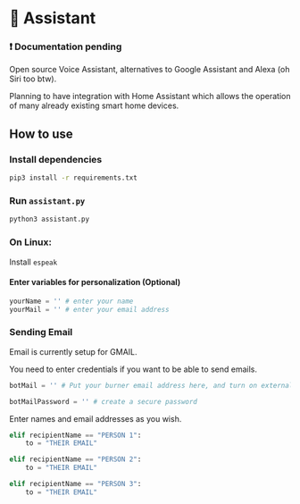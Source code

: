# 🤖 Assistant

### ❗ Documentation pending

Open source Voice Assistant, alternatives to Google Assistant and Alexa (oh Siri too btw).

Planning to have integration with Home Assistant which allows the operation of many already existing smart home devices.

## How to use

### Install dependencies

```bash
pip3 install -r requirements.txt
```

### Run `assistant.py`

```bash
python3 assistant.py
```

### On Linux:

Install `espeak`


#### Enter variables for personalization (Optional)

```python
yourName = '' # enter your name 
yourMail = '' # enter your email address
```

### Sending Email 

Email is currently setup for GMAIL.

You need to enter credentials if you want to be able to send emails.

```python
botMail = '' # Put your burner email address here, and turn on external access. 

botMailPassword = '' # create a secure password
```

Enter names and email addresses as you wish.

```python
elif recipientName == "PERSON 1":
    to = "THEIR EMAIL"

elif recipientName == "PERSON 2":
    to = "THEIR EMAIL"

elif recipientName == "PERSON 3":
    to = "THEIR EMAIL"     
```




